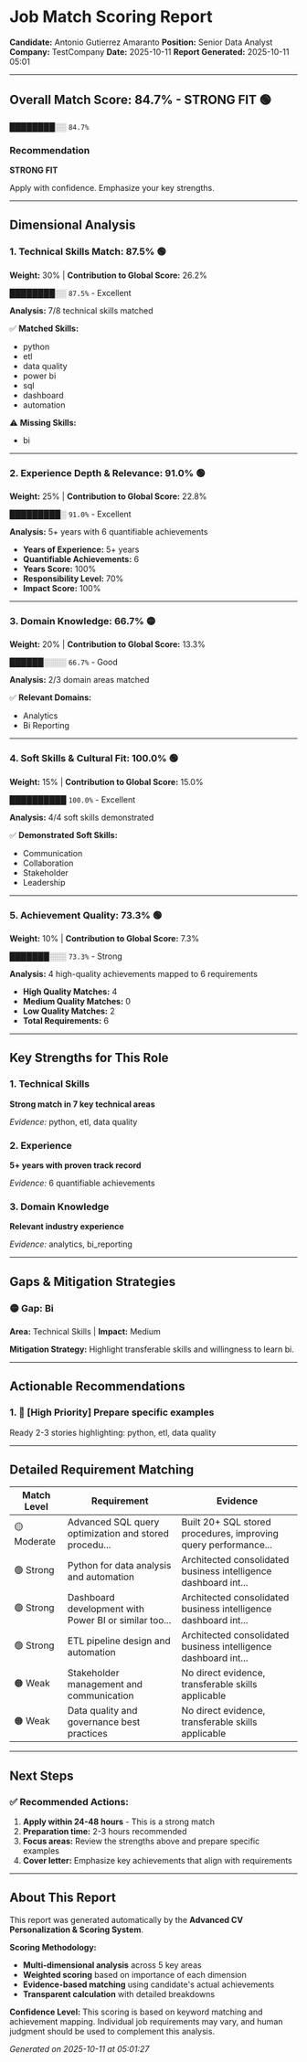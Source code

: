 # Job Match Scoring Report

**Candidate:** Antonio Gutierrez Amaranto
**Position:** Senior Data Analyst
**Company:** TestCompany
**Date:** 2025-10-11
**Report Generated:** 2025-10-11 05:01

---

## Overall Match Score: 84.7% - STRONG FIT 🟢

**████████░░** `84.7%`

### Recommendation
**STRONG FIT**

Apply with confidence. Emphasize your key strengths.

---

## Dimensional Analysis

### 1. Technical Skills Match: 87.5% 🟢
**Weight:** 30% | **Contribution to Global Score:** 26.2%

**████████░░** `87.5%` - Excellent

**Analysis:** 7/8 technical skills matched

✅ **Matched Skills:**
- python
- etl
- data quality
- power bi
- sql
- dashboard
- automation

⚠️ **Missing Skills:**
- bi

---

### 2. Experience Depth & Relevance: 91.0% 🟢
**Weight:** 25% | **Contribution to Global Score:** 22.8%

**█████████░** `91.0%` - Excellent

**Analysis:** 5+ years with 6 quantifiable achievements

- **Years of Experience:** 5+ years
- **Quantifiable Achievements:** 6
- **Years Score:** 100%
- **Responsibility Level:** 70%
- **Impact Score:** 100%

---

### 3. Domain Knowledge: 66.7% 🟡
**Weight:** 20% | **Contribution to Global Score:** 13.3%

**██████░░░░** `66.7%` - Good

**Analysis:** 2/3 domain areas matched

✅ **Relevant Domains:**
- Analytics
- Bi Reporting

---

### 4. Soft Skills & Cultural Fit: 100.0% 🟢
**Weight:** 15% | **Contribution to Global Score:** 15.0%

**██████████** `100.0%` - Excellent

**Analysis:** 4/4 soft skills demonstrated

✅ **Demonstrated Soft Skills:**
- Communication
- Collaboration
- Stakeholder
- Leadership

---

### 5. Achievement Quality: 73.3% 🟢
**Weight:** 10% | **Contribution to Global Score:** 7.3%

**███████░░░** `73.3%` - Strong

**Analysis:** 4 high-quality achievements mapped to 6 requirements

- **High Quality Matches:** 4
- **Medium Quality Matches:** 0
- **Low Quality Matches:** 2
- **Total Requirements:** 6

---

## Key Strengths for This Role

### 1. Technical Skills

**Strong match in 7 key technical areas**

*Evidence:* python, etl, data quality

### 2. Experience

**5+ years with proven track record**

*Evidence:* 6 quantifiable achievements

### 3. Domain Knowledge

**Relevant industry experience**

*Evidence:* analytics, bi_reporting

---

## Gaps & Mitigation Strategies

### 🟡 Gap: Bi
**Area:** Technical Skills | **Impact:** Medium

**Mitigation Strategy:** Highlight transferable skills and willingness to learn bi.

---

## Actionable Recommendations

### 1. 🔴 [High Priority] Prepare specific examples

Ready 2-3 stories highlighting: python, etl, data quality

---

## Detailed Requirement Matching

| Match Level | Requirement | Evidence |
|------------|------------|----------|
| 🟡 Moderate | Advanced SQL query optimization and stored procedu... | Built 20+ SQL stored procedures, improving query performance... |
| 🟢 Strong | Python for data analysis and automation | Architected consolidated business intelligence dashboard int... |
| 🟢 Strong | Dashboard development with Power BI or similar too... | Architected consolidated business intelligence dashboard int... |
| 🟢 Strong | ETL pipeline design and automation | Architected consolidated business intelligence dashboard int... |
| 🟠 Weak | Stakeholder management and communication | No direct evidence, transferable skills applicable |
| 🟠 Weak | Data quality and governance best practices | No direct evidence, transferable skills applicable |

---

## Next Steps

### ✅ Recommended Actions:

1. **Apply within 24-48 hours** - This is a strong match
2. **Preparation time:** 2-3 hours recommended
3. **Focus areas:** Review the strengths above and prepare specific examples
4. **Cover letter:** Emphasize key achievements that align with requirements

---

## About This Report

This report was generated automatically by the **Advanced CV Personalization & Scoring System**.

**Scoring Methodology:**
- **Multi-dimensional analysis** across 5 key areas
- **Weighted scoring** based on importance of each dimension
- **Evidence-based matching** using candidate's actual achievements
- **Transparent calculation** with detailed breakdowns

**Confidence Level:** This scoring is based on keyword matching and achievement mapping. 
Individual job requirements may vary, and human judgment should be used to complement this analysis.

*Generated on 2025-10-11 at 05:01:27*
